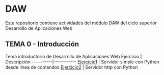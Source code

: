 # DAW
Este repositorio contiene actividades del módulo DAW del ciclo superior Desarrollo de Aplicaciones Web

## TEMA 0 - Introducción
Tema introductorio de Desarrollo de Aplicaciones Web
Ejercicio | Descripción
----------|-----------
[Ejercicio1](tema0/ejercicio1.md) | Servidor simple con Python desde línea de comandos
[Ejercicio2](tema0/ejercicio2.md) | Servidor http con Python   
